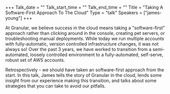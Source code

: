 +++
Talk_date = ""
Talk_start_time = ""
Talk_end_time = ""
Title = "Taking A Software-First Approach To The Cloud"
Type = "talk"
Speakers = ["james-young"]
+++

At Granular, we believe success in the cloud means taking a "software-first" approach rather than clicking around in the console, creating pet servers, or troubleshooting manual deployments. While today we run multiple accounts with fully-automatic, version controlled infrastructure changes, it was not always so! Over the past 3 years, we have worked to transition from a semi-automated, loosely controlled environment to a fully-automated, self-serve, robust set of AWS accounts.

Retrospectively - we should have taken an software-first approach from the start. In this talk, James tells the story of Granular in the cloud, lends some insight from our experience making this transition, and talks about some strategies that you can take to avoid our pitfalls.
